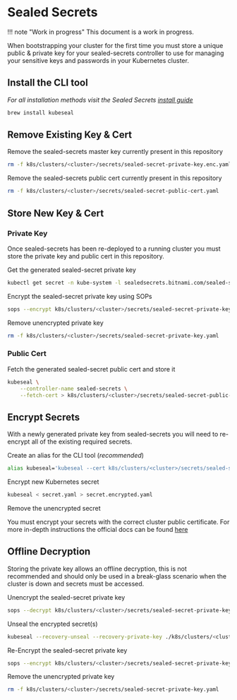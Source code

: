 # Sealed Secrets

!!! note "Work in progress"
    This document is a work in progress.

When bootstrapping your cluster for the first time you must store a unique public & private key for your sealed-secrets controller to use for managing your sensitive keys and passwords in your Kubernetes cluster.

## Install the CLI tool

*For all installation methods visit the Sealed Secrets [install guide](https://github.com/bitnami-labs/sealed-secrets#installation)*

```bash
brew install kubeseal
```

## Remove Existing Key & Cert

Remove the sealed-secrets master key currently present in this repository

```bash
rm -f k8s/clusters/<cluster>/secrets/sealed-secret-private-key.enc.yaml
```

Remove the sealed-secrets public cert currently present in this repository

```bash
rm -f k8s/clusters/<cluster>/secrets/sealed-secret-public-cert.yaml
```

## Store New Key & Cert

### Private Key

Once sealed-secrets has been re-deployed to a running cluster you must store the private key and public cert in this repository.

Get the generated sealed-secret private key

```bash
kubectl get secret -n kube-system -l sealedsecrets.bitnami.com/sealed-secrets-key -o yaml > k8s/clusters/<cluster>/secrets/sealed-secret-private-key.yaml
```

Encrypt the sealed-secret private key using SOPs

```bash
sops --encrypt k8s/clusters/<cluster>/secrets/sealed-secret-private-key.yaml > k8s/clusters/<cluster>/secrets/sealed-secret-private-key.enc.yaml
```

Remove unencrypted private key

```bash
rm -f k8s/clusters/<cluster>/secrets/sealed-secret-private-key.yaml
```

### Public Cert

Fetch the generated sealed-secret public cert and store it

```bash
kubeseal \
    --controller-name sealed-secrets \
    --fetch-cert > k8s/clusters/<cluster>/secrets/sealed-secret-public-cert.yaml
```

## Encrypt Secrets

With a newly generated private key from sealed-secrets you will need to re-encrypt all of the existing required secrets.

Create an alias for the CLI tool (*recommended*)

```bash
alias kubeseal='kubeseal --cert k8s/clusters/<cluster>/secrets/sealed-secret-public-cert.pem --controller-name sealed-secrets --format yaml'
```

Encrypt new Kubernetes secret

```bash
kubeseal < secret.yaml > secret.encrypted.yaml
```

Remove the unencrypted secret

You must encrypt your secrets with the correct cluster public certificate. For more in-depth instructions the official docs can be found [here](https://github.com/bitnami-labs/sealed-secrets#overview)

## Offline Decryption

Storing the private key allows an offline decryption, this is not recommended and should only be used in a break-glass scenario when the cluster is down and secrets must be accessed.

Unencrypt the sealed-secret private key

```bash
sops --decrypt k8s/clusters/<cluster>/secrets/sealed-secret-private-key.enc.yaml -oyaml > k8s/clusters/<cluster>/secrets/sealed-secret-private-key.yaml
```

Unseal the encrypted secret(s)

```bash
kubeseal --recovery-unseal --recovery-private-key ./k8s/clusters/<cluster>/secrets/sealed-secret-private-key.yaml < <path-to-file>/secret.encrypted.yaml
```

Re-Encrypt the sealed-secret private key

```bash
sops --encrypt k8s/clusters/<cluster>/secrets/sealed-secret-private-key.yaml > k8s/clusters/<cluster>/secrets/sealed-secret-private-key.enc.yaml
```

Remove the unencrypted private key

```bash
rm -f k8s/clusters/<cluster>/secrets/sealed-secret-private-key.yaml
```
